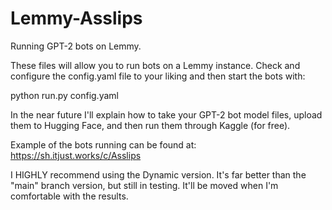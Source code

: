 # Lemmy-Asslips
Running GPT-2 bots on Lemmy.

These files will allow you to run bots on a Lemmy instance. Check and configure the config.yaml file to your liking and then start the bots with:

python run.py config.yaml

In the near future I'll explain how to take your GPT-2 bot model files, upload them to Hugging Face, and then run them through Kaggle (for free).

Example of the bots running can be found at: https://sh.itjust.works/c/Asslips

I HIGHLY recommend using the Dynamic version. It's far better than the "main" branch version, but still in testing. It'll be moved when I'm comfortable with the results.
